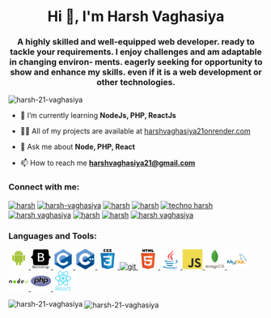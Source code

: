 <h1 align="center">Hi 👋, I'm Harsh Vaghasiya</h1>
<h3 align="center">A highly skilled and well‑equipped web developer. ready to tackle your requirements. I enjoy challenges and am adaptable in changing environ‑ ments. eagerly seeking for opportunity to show and enhance my skills. even if it is a web development or other technologies.</h3>

<p align="left"> <img src="https://komarev.com/ghpvc/?username=harsh-21-vaghasiya&label=Profile%20views&color=0e75b6&style=flat" alt="harsh-21-vaghasiya" /> </p>

- 🌱 I’m currently learning **NodeJs, PHP, ReactJs**

- 👨‍💻 All of my projects are available at [harshvaghasiya21onrender.com](https://harshvaghasiya.onrender.com/)

- 💬 Ask me about **Node, PHP, React**

- 📫 How to reach me **harshvaghasiya21@gmail.com**

<h3 align="left">Connect with me:</h3>
<p align="left">
<a href="https://twitter.com/HarshVa47189099" target="blank"><img align="center" src="https://raw.githubusercontent.com/rahuldkjain/github-profile-readme-generator/master/src/images/icons/Social/twitter.svg" alt="harsh" height="30" width="40" /></a>
<a href="https://www.linkedin.com/in/harsh-vaghasiya21/" target="blank"><img align="center" src="https://raw.githubusercontent.com/rahuldkjain/github-profile-readme-generator/master/src/images/icons/Social/linked-in-alt.svg" alt="harsh-vaghasiya" height="30" width="40" /></a>
<a href="https://www.facebook.com/harsh.vaghasiya.372/" target="blank"><img align="center" src="https://raw.githubusercontent.com/rahuldkjain/github-profile-readme-generator/master/src/images/icons/Social/facebook.svg" alt="harsh" height="30" width="40" /></a>
<a href="https://www.instagram.com/harsh_vaghasiya_21/" target="blank"><img align="center" src="https://raw.githubusercontent.com/rahuldkjain/github-profile-readme-generator/master/src/images/icons/Social/instagram.svg" alt="harsh" height="30" width="40" /></a>
<a href="https://www.youtube.com/channel/UCIiDrsMCnEo_T9BELVp1qkA" target="blank"><img align="center" src="https://raw.githubusercontent.com/rahuldkjain/github-profile-readme-generator/master/src/images/icons/Social/youtube.svg" alt="techno harsh" height="30" width="40" /></a>
<a href="https://www.codechef.com/users/harshvaghasiya" target="blank"><img align="center" src="https://cdn.jsdelivr.net/npm/simple-icons@3.1.0/icons/codechef.svg" alt="harsh vaghasiya" height="30" width="40" /></a>
<a href="https://www.hackerrank.com/harshvaghasiya21" target="blank"><img align="center" src="https://raw.githubusercontent.com/rahuldkjain/github-profile-readme-generator/master/src/images/icons/Social/hackerrank.svg" alt="harsh" height="30" width="40" /></a>
<a href="https://leetcode.com/Harsh_Vaghasiya/" target="blank"><img align="center" src="https://raw.githubusercontent.com/rahuldkjain/github-profile-readme-generator/master/src/images/icons/Social/leet-code.svg" alt="harsh" height="30" width="40" /></a>
<a href="https://auth.geeksforgeeks.org/user/harshvaghasiya21" target="blank"><img align="center" src="https://raw.githubusercontent.com/rahuldkjain/github-profile-readme-generator/master/src/images/icons/Social/geeks-for-geeks.svg" alt="harsh vaghasiya" height="30" width="40" /></a>
</p>

<h3 align="left">Languages and Tools:</h3>
<p align="left"> <a href="https://developer.android.com" target="_blank" rel="noreferrer"> <img src="https://raw.githubusercontent.com/devicons/devicon/master/icons/android/android-original-wordmark.svg" alt="android" width="40" height="40"/> </a> <a href="https://getbootstrap.com" target="_blank" rel="noreferrer"> <img src="https://raw.githubusercontent.com/devicons/devicon/master/icons/bootstrap/bootstrap-plain-wordmark.svg" alt="bootstrap" width="40" height="40"/> </a> <a href="https://www.cprogramming.com/" target="_blank" rel="noreferrer"> <img src="https://raw.githubusercontent.com/devicons/devicon/master/icons/c/c-original.svg" alt="c" width="40" height="40"/> </a> <a href="https://www.w3schools.com/cpp/" target="_blank" rel="noreferrer"> <img src="https://raw.githubusercontent.com/devicons/devicon/master/icons/cplusplus/cplusplus-original.svg" alt="cplusplus" width="40" height="40"/> </a> <a href="https://www.w3schools.com/css/" target="_blank" rel="noreferrer"> <img src="https://raw.githubusercontent.com/devicons/devicon/master/icons/css3/css3-original-wordmark.svg" alt="css3" width="40" height="40"/> </a> <a href="https://git-scm.com/" target="_blank" rel="noreferrer"> <img src="https://www.vectorlogo.zone/logos/git-scm/git-scm-icon.svg" alt="git" width="40" height="40"/> </a> <a href="https://www.w3.org/html/" target="_blank" rel="noreferrer"> <img src="https://raw.githubusercontent.com/devicons/devicon/master/icons/html5/html5-original-wordmark.svg" alt="html5" width="40" height="40"/> </a> <a href="https://www.java.com" target="_blank" rel="noreferrer"> <img src="https://raw.githubusercontent.com/devicons/devicon/master/icons/java/java-original.svg" alt="java" width="40" height="40"/> </a> <a href="https://developer.mozilla.org/en-US/docs/Web/JavaScript" target="_blank" rel="noreferrer"> <img src="https://raw.githubusercontent.com/devicons/devicon/master/icons/javascript/javascript-original.svg" alt="javascript" width="40" height="40"/> </a> <a href="https://www.mongodb.com/" target="_blank" rel="noreferrer"> <img src="https://raw.githubusercontent.com/devicons/devicon/master/icons/mongodb/mongodb-original-wordmark.svg" alt="mongodb" width="40" height="40"/> </a> <a href="https://www.mysql.com/" target="_blank" rel="noreferrer"> <img src="https://raw.githubusercontent.com/devicons/devicon/master/icons/mysql/mysql-original-wordmark.svg" alt="mysql" width="40" height="40"/> </a> <a href="https://nodejs.org" target="_blank" rel="noreferrer"> <img src="https://raw.githubusercontent.com/devicons/devicon/master/icons/nodejs/nodejs-original-wordmark.svg" alt="nodejs" width="40" height="40"/> </a> <a href="https://www.php.net" target="_blank" rel="noreferrer"> <img src="https://raw.githubusercontent.com/devicons/devicon/master/icons/php/php-original.svg" alt="php" width="40" height="40"/> </a> <a href="https://reactjs.org/" target="_blank" rel="noreferrer"> <img src="https://raw.githubusercontent.com/devicons/devicon/master/icons/react/react-original-wordmark.svg" alt="react" width="40" height="40"/> </a> </p>

<p><img align="left" src="https://github-readme-stats.vercel.app/api/top-langs?username=harsh-21-vaghasiya&show_icons=true&locale=en&layout=compact" alt="harsh-21-vaghasiya" /></p>

<p>&nbsp;<img align="center" src="https://github-readme-stats.vercel.app/api?username=harsh-21-vaghasiya&show_icons=true&locale=en" alt="harsh-21-vaghasiya" /></p>

